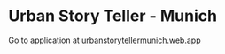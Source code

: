 # Urban Story Teller - Munich

Go to application at [urbanstorytellermunich.web.app](https://urbanstorytellermunich.web.app/)
